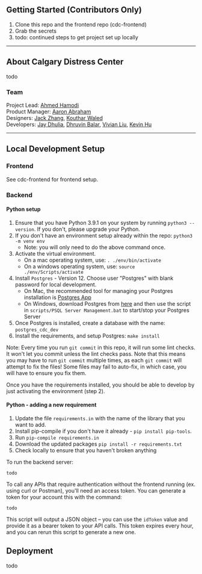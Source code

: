 ## Getting Started (Contributors Only)

1. Clone this repo and the frontend repo (cdc-frontend)
2. Grab the secrets
3. todo: continued steps to get project set up locally

---

## About Calgary Distress Center

todo

### Team

Project Lead: [Ahmed Hamodi](https://github.com/ahmedhamodi)\
Product Manager: [Aaron Abraham](https://github.com/aaronabraham311)\
Designers: [Jack Zhang](https://github.com/fakesquid), [Kouthar Waled](https://github.com/kouthar)\
Developers: [Jay Dhulia](https://github.com/jaydhulia), [Dhruvin Balar](https://github.com/drbalar), [Vivian Liu](https://github.com/vivianliu0), [Kevin Hu](https://github.com/andstun)

---

## Local Development Setup

### Frontend

See cdc-frontend for frontend setup.

### Backend

#### Python setup

1. Ensure that you have Python 3.9.1 on your system by running `python3 --version`. If you don't, please upgrade your Python.
1. If you don't have an environment setup already within the repo: `python3 -m venv env`
   - Note: you will only need to do the above command once.
1. Activate the virtual environment.
   - On a mac operating system, use: `. ./env/bin/activate`
   - On a windows operating system, use: `source ./env/Scripts/activate`
1. Install `Postgres` - Version 12. Choose user "Postgres" with blank password for local development.
   - On Mac, the recommended tool for managing your Postgres installation is [Postgres App](https://postgresapp.com/)
   - On Windows, download Postgres from [here](https://www.enterprisedb.com/downloads/postgres-postgresql-downloads) and then use the script in `scripts/PSQL Server Management.bat` to start/stop your Postgres Server
1. Once Postgres is installed, create a database with the name: `postgres_cdc_dev`
1. Install the requirements, and setup Postgres: `make install`

Note: Every time you run `git commit` in this repo, it will run some lint checks. It won't let you commit unless the lint checks pass. Note that this means you may have to run `git commit` multiple times, as each `git commit` will attempt to fix the files! Some files may fail to auto-fix, in which case, you will have to ensure you fix them.

Once you have the requirements installed, you should be able to develop by just activating the environment (step 2).

#### Python - adding a new requirement

1. Update the file `requirements.in` with the name of the library that you want to add.
1. Install pip-compile if you don't have it already - `pip install pip-tools`.
1. Run `pip-compile requirements.in`
1. Download the updated packages `pip install -r requirements.txt`
1. Check locally to ensure that you haven't broken anything

To run the backend server:

```
todo
```

To call any APIs that require authentication without the frontend running (ex. using curl or Postman), you'll need an access token. You can generate a token for your account this with the command:

```
todo
```

This script will output a JSON object – you can use the `idToken` value and provide it as a bearer token to your API calls. This token expires every hour, and you can rerun this script to generate a new one.

## Deployment

todo
